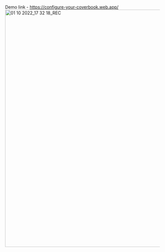 Demo link - https://configure-your-coverbook.web.app/
<img width="773" alt="01 10 2022_17 32 18_REC" src="https://user-images.githubusercontent.com/72194186/193408674-1379ff5c-7632-45b4-8f92-c4360e0ee2b1.png">
